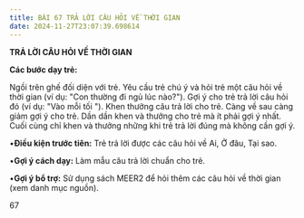 ```yaml
---
title: BÀI 67 TRẢ LỜI CÂU HỎI VỀ THỜI GIAN
date: 2024-11-27T23:07:39.698614
---
```


**TRẢ LỜI CÂU HỎI VỀ THỜI GIAN**

**Các bước dạy trẻ:**

Ngồi trên ghế đối diện với trẻ. Yêu cầu trẻ chú ý và hỏi trẻ một câu
hỏi về thời gian (ví dụ: "Con thường đi ngủ lúc nào?"). Gợi ý cho trẻ
trả lời câu hỏi đó (ví dụ: "Vào mỗi tối "). Khen thưởng câu trả lời
cho trẻ. Càng về sau càng giảm gợi ý cho trẻ. Dần dần khen và thưởng
cho trẻ mà ít phải gợi ý nhất. Cuối cùng chỉ khen và thưởng những khi
trẻ trả lời đúng mà không cần gợi ý.

•**Điều kiện trước tiên:** Trẻ trả lời được các câu hỏi về Ai, Ở đâu,
Tại sao.

•**Gợi ý cách dạy:** Làm mẫu câu trả lời chuẩn cho trẻ.

•**Gợi ý bổ trợ:** Sử dụng sách MEER2 để hỏi thêm các câu hỏi về thời
gian (xem danh mục nguồn).

67

